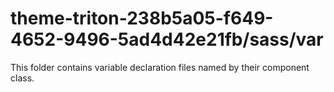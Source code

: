 # theme-triton-238b5a05-f649-4652-9496-5ad4d42e21fb/sass/var

This folder contains variable declaration files named by their component class.
